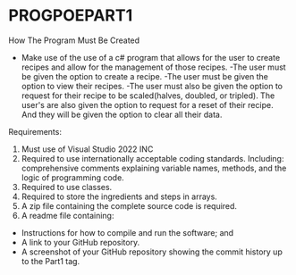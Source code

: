 # PROGPOEPART1
How The Program Must Be Created

- Make use of the use of a c# program that allows for the user to create recipes and allow for the management of those recipes.
-The user must be given the option to create a recipe.
-The user must be given the option to view their recipes.
-The user must also be given the option to request for their recipe to be scaled(halves, doubled, or tripled).
The user's are also given the option to request for a reset of their recipe.
And they will be given the option to clear all their data.


Requirements:

1. Must use of Visual Studio 2022 INC
2. Required to use internationally acceptable coding standards. Including: comprehensive comments explaining variable names, methods, and the logic of programming code.
3. Required to use classes.
4. Required to store the ingredients and steps in arrays.
5. A zip file containing the complete source code is required.
6. A readme file containing:
-  Instructions for how to compile and run the software; and
- A link to your GitHub repository.
- A screenshot of your GitHub repository showing the commit history up to the Part1 tag.
